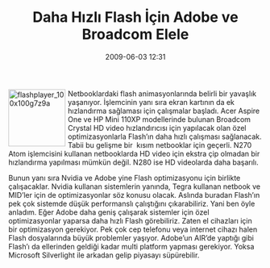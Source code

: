 ﻿---
layout: post
title: Daha H&#305;zl&#305; Flash &#304;&#231;in Adobe ve Broadcom Elele
date: 2009-06-03 12:31
comments: true
categories: []
---
<p><img style="border-bottom: 0px; border-left: 0px; margin: 0px 5px 0px 0px; display: inline; border-top: 0px; border-right: 0px" title="flashplayer_100x100g7z9a" border="0" alt="flashplayer_100x100g7z9a" align="left" src="http://onurbaykal.com.tr/wp-content/uploads/2009/06/flashplayer-100x100g7z9a.jpg" width="113" height="113" /> Netbooklardaki flash animasyonlarında belirli bir yavaşlık yaşanıyor. İşlemcinin yanı sıra ekran kartının da ek hızlandırma sağlaması için çalışmalar başladı. Acer Aspire One ve HP Mini 110XP modellerinde bulunan Broadcom Crystal HD video hızlandırıcısı için yapılacak olan özel optimizasyonlarla Flash’ın daha hızlı çalışması sağlanacak. Tabii bu gelişme bir&#160; kısım netbooklar için geçerli. N270 Atom işlemcisini kullanan netbooklarda HD video için ekstra çip olmadan bir hızlandırma yapılması mümkün değil. N280 ise HD videolarda daha başarılı. </p>  <p>Bunun yanı sıra Nvidia ve Adobe yine Flash optimizasyonu için birlikte çalışacaklar. Nvidia kullanan sistemlerin yanında, Tegra kullanan netbook ve MID’ler için de optimizasyonlar söz konusu olacak. Aslında buradan Flash’ın pek çok sistemde düşük performanslı çalıştığını çıkarabiliriz. Yani ben öyle anladım. Eğer Adobe daha geniş çalışarak sistemler için özel optimizasyonlar yaparsa daha hızlı Flash görebiliriz. Zaten el cihazları için bir optimizasyon gerekiyor. Pek çok cep telefonu veya internet cihazı halen Flash dosyalarında büyük problemler yaşıyor. Adobe’un AIR’de yaptığı gibi Flash’ı da ellerinden geldiği kadar multi platform yapması gerekiyor. Yoksa Microsoft Silverlight ile arkadan gelip piyasayı süpürebilir.</p>
